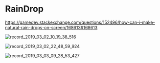 # RainDrop



https://gamedev.stackexchange.com/questions/152496/how-can-i-make-natural-rain-drops-on-screen/168613#168613

![record_2019_03_02_10_19_38_516](https://user-images.githubusercontent.com/16706911/53678462-b346b680-3cd4-11e9-9a5c-33f946d4f77d.gif)

![record_2019_03_02_22_48_59_924](https://user-images.githubusercontent.com/16706911/53692087-18ff7500-3d9f-11e9-93c8-5c0e7c2cfae3.gif)

![record_2019_03_03_09_28_53_427](https://user-images.githubusercontent.com/16706911/53692088-19980b80-3d9f-11e9-881f-872114a1f602.gif)

